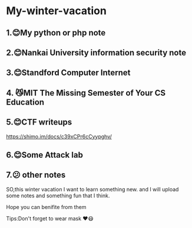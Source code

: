 # My-winter-vacation
## 1.😊My python or php note

## 2.😊Nankai University information security note

## 3.😊Standford Computer Internet 

## 4. 😼MIT The Missing Semester of Your CS Education

## 5.😊CTF writeups
https://shimo.im/docs/c39xCPr6cCyypghv/

## 6.😊Some Attack lab

## 7.😕 other notes

SO,this winter vacation I want to learn something new. and I will upload some notes and something fun that I think.

Hope you can   benifite from them

Tips:Don't forget to wear mask ❤️😷
